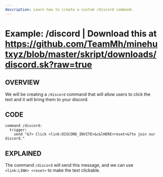 ```yaml
---
description: Learn how to create a custom /discord command.
---
```


# Example: /discord | Download this at https://github.com/TeamMh/minehutxyz/blob/master/skript/downloads/discord.sk?raw=true

## OVERVIEW

We will be creating a `/discord` command that will allow users to click the text and it will bring them to your discord.

## CODE

```
command /discord:
  trigger:
    send "&7> Click <link:DISCORD_INVITE>&c&lHERE<reset>&7to join our discord."
```

## EXPLAINED

The command `/discord` will send this message, and we can use `<link:LINK> <reset>` to make the text clickable.
